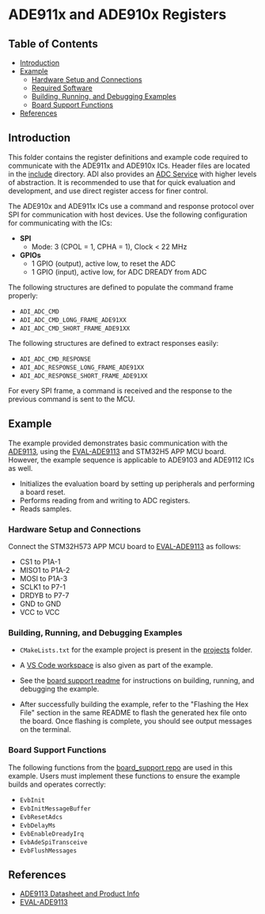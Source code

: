 ﻿# ADE911x and ADE910x Registers

## Table of Contents

- [Introduction](#introduction)
- [Example](#example)
  - [Hardware Setup and Connections](#hardware-setup-and-connections)
  - [Required Software](#required-software)
  - [Building, Running, and Debugging Examples](#building-running-and-debugging-examples)
  - [Board Support Functions](#board-support-functions)
- [References](#references)


## Introduction

This folder contains the register definitions and example code required to communicate with the ADE911x and ADE910x ICs. Header files are located in the [include](include) directory. ADI also provides an [ADC Service](https://github.com/analogdevicesinc/energy-adc-service) with higher levels of abstraction. It is recommended to use that for quick evaluation and development, and use direct register access for finer control.

The ADE910x and ADE911x ICs use a command and response protocol over SPI for communication with host devices. Use the following configuration for communicating with the ICs:

- **SPI**
  - Mode: 3 (CPOL = 1, CPHA = 1), Clock < 22 MHz
- **GPIOs**
  - 1 GPIO (output), active low, to reset the ADC
  - 1 GPIO (input), active low, for ADC DREADY from ADC

The following structures are defined to populate the command frame properly:

- `ADI_ADC_CMD`
- `ADI_ADC_CMD_LONG_FRAME_ADE91XX`
- `ADI_ADC_CMD_SHORT_FRAME_ADE91XX`

The following structures are defined to extract responses easily:

- `ADI_ADC_CMD_RESPONSE`
- `ADI_ADC_RESPONSE_LONG_FRAME_ADE91XX`
- `ADI_ADC_RESPONSE_SHORT_FRAME_ADE91XX`

For every SPI frame, a command is received and the response to the previous command is sent to the MCU.

## Example

The example provided demonstrates basic communication with the [ADE9113](https://www.analog.com/en/products/ade9113.html), using the [EVAL-ADE9113](https://www.analog.com/en/resources/evaluation-hardware-and-software/evaluation-boards-kits/eval-ade9113.html) and STM32H5 APP MCU board. However, the example sequence is applicable to ADE9103 and ADE9112 ICs as well.

- Initializes the evaluation board by setting up peripherals and performing a board reset.
- Performs reading from and writing to ADC registers.
- Reads samples.

### Hardware Setup and Connections

Connect the STM32H573 APP MCU board to [EVAL-ADE9113](https://www.analog.com/en/resources/evaluation-hardware-and-software/evaluation-boards-kits/EVAL-ADE9113.html) as follows:
- CS1 to P1A-1
- MISO1 to P1A-2
- MOSI to P1A-3
- SCLK1 to P7-1
- DRDYB to P7-7
- GND to GND
- VCC to VCC


### Building, Running, and Debugging Examples

- `CMakeLists.txt` for the example project is present in the [projects](examples/projects/) folder.
- A [VS Code workspace](examples/projects/frame_format_example.code-workspace) is also given as part of the example.
- See the [board support readme](https://github.com/analogdevicesinc/energy-board-support/blob/main/stm/app_mcu_h5/readme.md) for instructions on building, running, and debugging the example.

- After successfully building the example, refer to the "Flashing the Hex File" section in the same README to flash the generated hex file onto the board. Once flashing is complete, you should see output messages on the terminal.

### Board Support Functions

The following functions from the [board_support repo](https://github.com/analogdevicesinc/energy-board-support/tree/main/generic/include) are used in this example. Users must implement these functions to ensure the example builds and operates correctly:

- `EvbInit`
- `EvbInitMessageBuffer`
- `EvbResetAdcs`
- `EvbDelayMs`
- `EvbEnableDreadyIrq`
- `EvbAdeSpiTransceive`
- `EvbFlushMessages`


## References

- [ADE9113 Datasheet and Product Info](https://www.analog.com/en/products/ade9113.html)
- [EVAL-ADE9113](https://www.analog.com/en/resources/evaluation-hardware-and-software/evaluation-boards-kits/EVAL-ADE9113.html)
